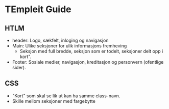 # TEmpleit Guide

## HTLM

- header: Logo, sækfelt, inloging og navigasjon
- Main: Ulike seksjoner for ulik informasjons fremheving
  - Seksjon med full bredde, seksjon som er todelt, seksjoner delt opp i kort".
- Footer: Sosiale medier, navigasjon, kreditasjon og personvern (ofentlige sider).

## CSS

- "Kort" som skal se lik ut kan ha samme class-navn.
- Skille mellom seksjoner med fargebytte
